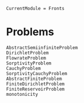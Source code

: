 ```@meta
CurrentModule = Fronts
```

# Problems

```@docs
AbstractSemiinfiniteProblem
DirichletProblem
FlowrateProblem
SorptivityProblem
CauchyProblem
SorptivityCauchyProblem
AbstractFiniteProblem
FiniteDirichletProblem
FiniteReservoirProblem
monotonicity
```
